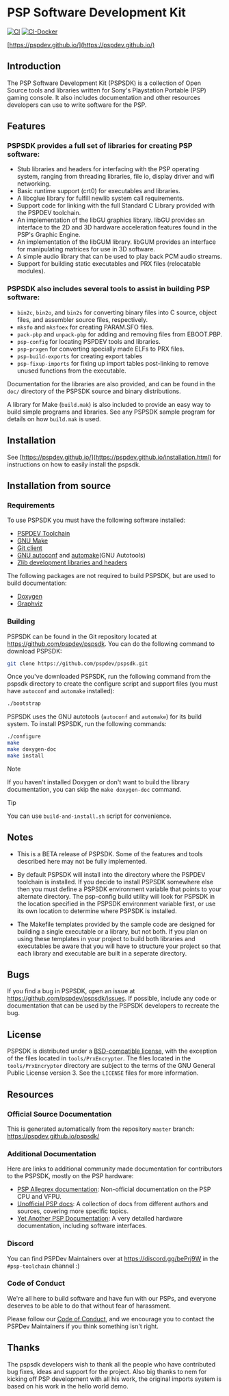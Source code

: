 # PSP Software Development Kit

[![CI](https://img.shields.io/github/actions/workflow/status/pspdev/pspsdk/.github/workflows/compilation.yml?branch=master&style=for-the-badge&logo=github&label=CI)](https://github.com/pspdev/pspsdk/actions?query=workflow:CI) [![CI-Docker](https://img.shields.io/github/actions/workflow/status/pspdev/pspsdk/.github/workflows/docker.yml?branch=master&style=for-the-badge&logo=github&label=CI-Docker)](https://github.com/pspdev/pspsdk/actions?query=workflow:CI-Docker)

[https://pspdev.github.io/](https://pspdev.github.io/)

## Introduction

The PSP Software Development Kit (PSPSDK) is a collection of Open Source tools
and libraries written for Sony's Playstation Portable (PSP) gaming console.
It also includes documentation and other resources developers can use to write
software for the PSP.

## Features

### PSPSDK provides a full set of libraries for creating PSP software:

* Stub libraries and headers for interfacing with the PSP operating system,
  ranging from threading libraries, file io, display driver and wifi networking.
* Basic runtime support (crt0) for executables and libraries.
* A libcglue library for fulfill newlib system call requirements.
* Support code for linking with the full Standard C Library provided with the
  PSPDEV toolchain.
* An implementation of the libGU graphics library. libGU provides an interface
  to the 2D and 3D hardware acceleration features found in the PSP's Graphic
  Engine.
* An implementation of the libGUM library. libGUM provides an interface for
  manipulating matrices for use in 3D software.
* A simple audio library that can be used to play back PCM audio streams.
* Support for building static executables and PRX files (relocatable modules).

### PSPSDK also includes several tools to assist in building PSP software:

* `bin2c`, `bin2o`, and `bin2s` for converting binary files into C source, object
  files, and assembler source files, respectively.
* `mksfo` and `mksfoex` for creating PARAM.SFO files.
* `pack-pbp` and `unpack-pbp` for adding and removing files from EBOOT.PBP.
* `psp-config` for locating PSPDEV tools and libraries.
* `psp-prxgen` for converting specially made ELFs to PRX files.
* `psp-build-exports` for creating export tables
* `psp-fixup-imports` for fixing up import tables post-linking to remove unused
  functions from the executable.

Documentation for the libraries are also provided, and can be found in the
`doc/` directory of the PSPSDK source and binary distributions.

A library for Make (`build.mak`) is also included to provide an easy way to build
simple programs and libraries. See any PSPSDK sample program for details on how
`build.mak` is used.

## Installation

See [https://pspdev.github.io/](https://pspdev.github.io/installation.html) for instructions on how to easily install the pspsdk.

## Installation from source

### Requirements

To use PSPSDK you must have the following software installed:

* [PSPDEV Toolchain](https://github.com/pspdev/psptoolchain-allegrex)
* [GNU Make](http://www.gnu.org/software/make/)
* [Git client](https://git-scm.com/downloads)
* [GNU autoconf](http://www.gnu.org/software/autoconf/) and [automake](http://sourceware.org/automake/)(GNU Autotools)
* [Zlib development libraries and headers](https://www.zlib.net/)

The following packages are not required to build PSPSDK, but are used to build
documentation:

* [Doxygen](http://doxygen.nl/)
* [Graphviz](http://www.graphviz.org/)

### Building

PSPSDK can be found in the Git repository located at
https://github.com/pspdev/pspsdk. You can do the following command to download PSPSDK:

```bash
git clone https://github.com/pspdev/pspsdk.git
```

Once you've downloaded PSPSDK, run the following command from the pspsdk directory to
create the configure script and support files (you must have `autoconf` and
`automake` installed):

```bash
./bootstrap
```

PSPSDK uses the GNU autotools (`autoconf` and `automake`) for its build system. To
install PSPSDK, run the following commands:

```bash
./configure
make
make doxygen-doc
make install
```

> [!NOTE]
> If you haven't installed Doxygen or don't want to build the library documentation, you can skip the `make doxygen-doc` command.

> [!TIP]
> You can use `build-and-install.sh` script for convenience.

## Notes

* This is a BETA release of PSPSDK. Some of the features and tools described
  here may not be fully implemented.

* By default PSPSDK will install into the directory where the PSPDEV toolchain
  is installed. If you decide to install PSPSDK somewhere else then you must
  define a PSPSDK environment variable that points to your alternate directory.
  The psp-config build utility will look for PSPSDK in the location specified in
  the PSPSDK environment variable first, or use its own location to determine
  where PSPSDK is installed.

* The Makefile templates provided by the sample code are designed for building a
  single executable or a library, but not both. If you plan on using these
  templates in your project to build both libraries and executables be aware
  that you will have to structure your project so that each library and
  executable are built in a seperate directory.

## Bugs

If you find a bug in PSPSDK, open an issue at https://github.com/pspdev/pspsdk/issues. If possible, include any
code or documentation that can be used by the PSPSDK developers to recreate the
bug.

## License

PSPSDK is distributed under a [BSD-compatible license](https://github.com/pspdev/pspsdk/blob/master/LICENSE), with the exception of the
files located in `tools/PrxEncrypter`. The files located in the `tools/PrxEncrypter`
directory are subject to the terms of the GNU General Public License version 3.
See the `LICENSE` files for more information.

## Resources

### Official Source Documentation

This is generated automatically from the repository `master` branch:
https://pspdev.github.io/pspsdk/

### Additional Documentation

Here are links to additional community made documentation for contributors to the PSPSDK, mostly on the PSP hardware:

 - [PSP Allegrex documentation](https://pspdev.github.io/vfpu-docs/):
   Non-official documentation on the PSP CPU and VFPU.
 - [Unofficial PSP docs](https://uofw.github.io/upspd/docs/): A collection of docs
   from different authors and sources, covering more specific topics.
 - [Yet Another PSP Documentation](http://hitmen.c02.at/files/yapspd/): A very
   detailed hardware documentation, including software interfaces.

### Discord

You can find PSPDev Maintainers over at https://discord.gg/bePrj9W in the `#psp-toolchain` channel :)

### Code of Conduct

We're all here to build software and have fun with our PSPs, and everyone deserves to be able to do that without fear of harassment.

Please follow our [Code of Conduct](CODE_OF_CONDUCT.md), and we encourage you to contact the PSPDev Maintainers if you think something isn't right.

## Thanks

The pspsdk developers wish to thank all the people who have contributed bug
fixes, ideas and support for the project. Also big thanks to nem for kicking off
PSP development with all his work, the original imports system is based on his
work in the hello world demo.
